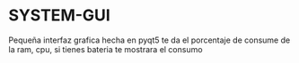 # SYSTEM-GUI
Pequeña interfaz grafica hecha en pyqt5 te da el porcentaje de consume de la ram, cpu, si tienes bateria te mostrara el consumo

